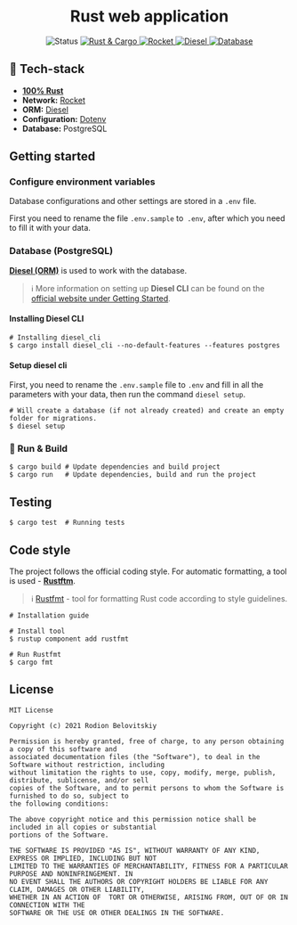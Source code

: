 <h1 align="center">Rust web application</h1>

<p align="center">
    <a>
      <img src="https://img.shields.io/badge/Status-in%20progress-success?style=for-the-badge" alt="Status">
  </a>

  <a href="https://www.rust-lang.org/">
      <img src="https://img.shields.io/badge/Rust%20%26%20Cargo-1.54.0-blueviolet?style=for-the-badge" alt="Rust & Cargo">
  </a>

  <a href="https://rocket.rs/">
      <img src="https://img.shields.io/badge/Rocket-0.5.0--rc.1-blue?style=for-the-badge" alt="Rocket">
  </a>

  <a href="https://diesel.rs/">
      <img src="https://img.shields.io/badge/Diesel-1.4.7-yellow?style=for-the-badge" alt="Diesel">
  </a>

  <a href="https://www.postgresql.org/">
      <img src="https://img.shields.io/badge/Database-PostgreSQL-blueviolet?style=for-the-badge" alt="Database">
  </a>
</p>

## :dart: Tech-stack

- [**100% Rust**][rust]
- **Network:** [Rocket][github-rocket]
- **ORM:** [Diesel][github-diesel]
- **Configuration:** [Dotenv][github-dotenv]
- **Database:** PostgreSQL

## Getting started

### Configure environment variables

Database configurations and other settings are stored in a `.env` file.

First you need to rename the file `.env.sample` to` .env`, after which you need to fill it with your data.

### Database (PostgreSQL)

[**Diesel (ORM)**][diesel] is used to work with the database.

> :information_source: More information on setting up **Diesel CLI** can be found on the [official website under Getting Started][diesel-getting-started].

#### Installing Diesel CLI

```shell
# Installing diesel_cli
$ cargo install diesel_cli --no-default-features --features postgres
```

#### Setup diesel cli

First, you need to rename the `.env.sample` file to `.env` and fill in all the parameters with your data, then run the
command `diesel setup`.

```shell
# Will create a database (if not already created) and create an empty folder for migrations. 
$ diesel setup 
```

### :rocket: Run & Build

```shell
$ cargo build # Update dependencies and build project
$ cargo run   # Update dependencies, build and run the project
```

## Testing

```shell
$ cargo test  # Running tests
```

## Code style

The project follows the official coding style. For automatic formatting, a tool is used - [**Rustftm**][rustfmt].

> :information_source: [Rustfmt][rustfmt] - tool for formatting Rust code according to style guidelines.

```shell
# Installation guide 

# Install tool
$ rustup component add rustfmt

# Run Rustfmt
$ cargo fmt
```

## License

```
MIT License

Copyright (c) 2021 Rodion Belovitskiy

Permission is hereby granted, free of charge, to any person obtaining a copy of this software and
associated documentation files (the "Software"), to deal in the Software without restriction, including
without limitation the rights to use, copy, modify, merge, publish, distribute, sublicense, and/or sell
copies of the Software, and to permit persons to whom the Software is furnished to do so, subject to
the following conditions:

The above copyright notice and this permission notice shall be included in all copies or substantial
portions of the Software.

THE SOFTWARE IS PROVIDED "AS IS", WITHOUT WARRANTY OF ANY KIND, EXPRESS OR IMPLIED, INCLUDING BUT NOT
LIMITED TO THE WARRANTIES OF MERCHANTABILITY, FITNESS FOR A PARTICULAR PURPOSE AND NONINFRINGEMENT. IN
NO EVENT SHALL THE AUTHORS OR COPYRIGHT HOLDERS BE LIABLE FOR ANY CLAIM, DAMAGES OR OTHER LIABILITY,
WHETHER IN AN ACTION OF  TORT OR OTHERWISE, ARISING FROM, OUT OF OR IN CONNECTION WITH THE
SOFTWARE OR THE USE OR OTHER DEALINGS IN THE SOFTWARE.
```

[rust]: https://www.rust-lang.org/ "Rust"

[rustfmt]: https://github.com/rust-lang/rustfmt "Rustfmt - tool for formatting Rust code"

[diesel-getting-started]: https://diesel.rs/guides/getting-started "Diesel - Getting Started"

[diesel]: https://diesel.rs/ "A safe, extensible ORM and Query Builder for Rust"

[github-diesel]: https://github.com/diesel-rs/diesel "Github: Diesel"

[github-rocket]: https://github.com/SergioBenitez/Rocket "Github: Rocket"

[github-dotenv]: https://github.com/dotenv-rs/dotenv "Github: Dotenv"